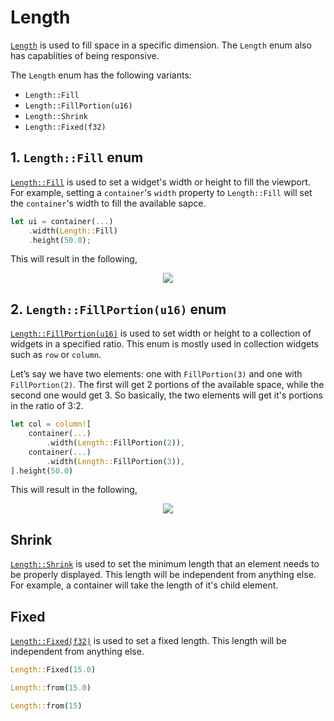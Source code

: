 # Length

[`Length`](https://docs.rs/iced/latest/iced/enum.Length.html) is used to fill space in a specific dimension. The `Length` enum also has capablities of being responsive.

The `Length` enum has the following variants:
- `Length::Fill`
- `Length::FillPortion(u16)`
- `Length::Shrink`
- `Length::Fixed(f32)`

## 1. `Length::Fill` enum
[`Length::Fill`](https://docs.rs/iced/latest/iced/enum.Length.html#variant.Fill) is used to set a widget's width or height to fill the viewport. For example, setting a `container`'s `width` property to `Length::Fill` will set the `container`'s width to fill the available sapce.

```rust
let ui = container(...)
    .width(Length::Fill)
    .height(50.0);
```
This will result in the following,

<div align="center">
    <img src="assets/length_fill.svg">
</div>


## 2. `Length::FillPortion(u16)` enum
[`Length::FillPortion(u16)`](https://docs.rs/iced/latest/iced/enum.Length.html#variant.FillPortion) is used to set width or height to a collection of widgets in a specified ratio. This enum is mostly used in collection widgets such as `row` or `column`.

Let’s say we have two elements: one with `FillPortion(3)` and one with `FillPortion(2)`. The first will get 2 portions of the available space, while the second one would get 3. So basically, the two elements will get it's portions in the ratio of 3:2.

```rust
let col = column![
    container(...)
        .width(Length::FillPortion(2)),
    container(...)
        .width(Length::FillPortion(3)),
].height(50.0)
```
This will result in the following,

<div align="center">
    <img src="assets/length_fill_portion.svg">
</div>

## Shrink
[`Length::Shrink`](https://docs.rs/iced/latest/iced/enum.Length.html#variant.Shrink) is used to set the minimum length that an element needs to be properly displayed. This length will be independent from anything else. For example, a container will take the length of it's child element.

## Fixed
[`Length::Fixed(f32)`](https://docs.rs/iced/latest/iced/enum.Length.html#variant.Fixed) is used to set a fixed length. This length will be independent from anything else.

```rust
Length::Fixed(15.0)
```
```rust
Length::from(15.0)
```
```rust
Length::from(15)    
```